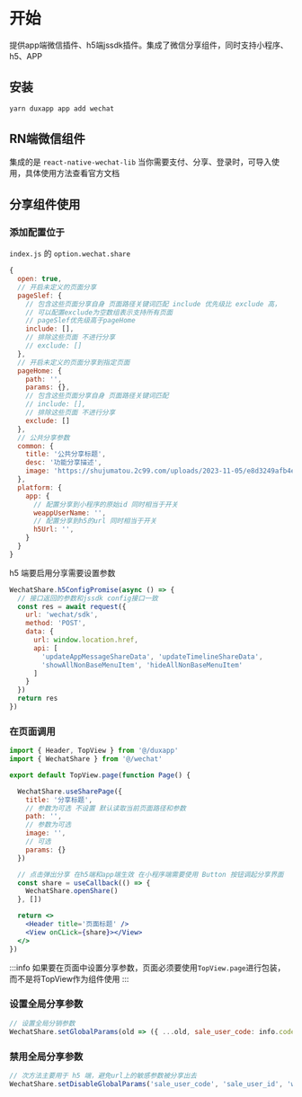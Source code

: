 # 开始
提供app端微信插件、h5端jssdk插件。集成了微信分享组件，同时支持小程序、h5、APP
## 安装

```bash
yarn duxapp app add wechat
```

## RN端微信组件

集成的是 `react-native-wechat-lib` 当你需要支付、分享、登录时，可导入使用，具体使用方法查看官方文档

## 分享组件使用

### 添加配置位于
`index.js` 的 `option.wechat.share`

```js
{
  open: true,
  // 开启未定义的页面分享
  pageSlef: {
    // 包含这些页面分享自身 页面路径关键词匹配 include 优先级比 exclude 高，
    // 可以配置exclude为空数组表示支持所有页面
    // pageSlef优先级高于pageHome
    include: [],
    // 排除这些页面 不进行分享
    // exclude: []
  },
  // 开启未定义的页面分享到指定页面
  pageHome: {
    path: '',
    params: {},
    // 包含这些页面分享自身 页面路径关键词匹配
    // include: [],
    // 排除这些页面 不进行分享
    exclude: []
  },
  // 公共分享参数
  common: {
    title: '公共分享标题',
    desc: '功能分享描述',
    image: 'https://shujumatou.2c99.com/uploads/2023-11-05/e8d3249afb4e0a55df34.png'
  },
  platform: {
    app: {
      // 配置分享到小程序的原始id 同时相当于开关
      weappUserName: '',
      // 配置分享到h5的url 同时相当于开关
      h5Url: '',
    }
  }
}
```

h5 端要启用分享需要设置参数

```jsx
WechatShare.h5ConfigPromise(async () => {
  // 接口返回的参数和jssdk config接口一致
  const res = await request({
    url: 'wechat/sdk',
    method: 'POST',
    data: {
      url: window.location.href,
      api: [
        'updateAppMessageShareData', 'updateTimelineShareData',
        'showAllNonBaseMenuItem', 'hideAllNonBaseMenuItem'
      ]
    }
  })
  return res
})
```

### 在页面调用

```jsx
import { Header, TopView } from '@/duxapp'
import { WechatShare } from '@/wechat'

export default TopView.page(function Page() {

  WechatShare.useSharePage({
    title: '分享标题',
    // 参数为可选 不设置 默认读取当前页面路径和参数
    path: '',
    // 参数为可选
    image: '',
    // 可选
    params: {}
  })

  // 点击弹出分享 在h5端和app端生效 在小程序端需要使用 Button 按钮调起分享界面
  const share = useCallback(() => {
    WechatShare.openShare()
  }, [])

  return <>
    <Header title='页面标题' />
    <View onCLick={share}></View>
  </>
})
```

:::info
如果要在页面中设置分享参数，页面必须要使用`TopView.page`进行包装，而不是将TopView作为组件使用
:::

### 设置全局分享参数

```jsx
// 设置全局分销参数
WechatShare.setGlobalParams(old => ({ ...old, sale_user_code: info.code }))
```
### 禁用全局分享参数

```jsx
// 次方法主要用于 h5 端，避免url上的敏感参数被分享出去
WechatShare.setDisableGlobalParams('sale_user_code', 'sale_user_id', 'wechat_code', 'toPage')
```
